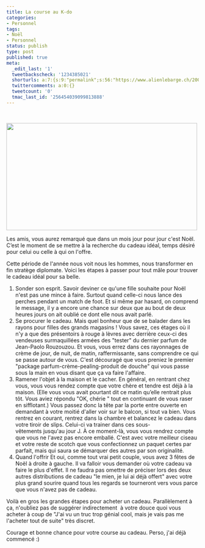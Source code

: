 ```yaml
---
title: La course au K-do
categories:
- Personnel
tags:
- Noël
- Personnel
status: publish
type: post
published: true
meta:
  _edit_last: '1'
  tweetbackscheck: '1234385021'
  shorturls: a:7:{s:9:"permalink";s:56:"https://www.alienlebarge.ch/2008/11/25/la-course-au-k-do/";s:7:"tinyurl";s:25:"https://tinyurl.com/bgtv85";s:4:"isgd";s:17:"https://is.gd/in0D";s:5:"bitly";s:18:"https://bit.ly/aevV";s:5:"snipr";s:22:"https://snipr.com/bakk6";s:5:"snurl";s:22:"https://snurl.com/bakk6";s:7:"snipurl";s:24:"https://snipurl.com/bakk6";}
  twittercomments: a:0:{}
  tweetcount: '0'
  tmac_last_id: '256454039099813888'
---
```

 

<img class="alignnone size-medium wp-image-797" title="Noël" src="https://dlgjp9x71cipk.cloudfront.net/2008/11/noel.png" alt="" width="500" height="281" />

Les amis, vous aurez remarqué que dans un mois jour pour jour c'est Noël. C’est le moment de se mettre à la recherche du cadeau idéal, temps désiré pour celui ou celle à qui on l'offre.

Cette période de l'année nous voit nous les hommes, nous transformer en fin stratège diplomate. Voici les étapes à passer pour tout mâle pour trouver le cadeau idéal pour sa belle.
<ol>
	<li>Sonder son esprit.
Savoir deviner ce qu'une fille souhaite pour Noël n'est pas une mince à faire. Surtout quand celle-ci nous lance des perches pendant un match de foot. Et si même par hasard, on comprend le message, il y a encore une chance sur deux que au bout de deux <span>heures</span> jours on ait oublié ce dont elle nous avait parlé.</li>
	<li>Se procurer le cadeau.
Mais quel bonheur que de se balader dans les rayons pour filles des grands magasins ! Vous savez, ces étages où il n'y a que des présentoirs à rouge à lèvres avec derrière ceux-ci des vendeuses surmaquillées armées des "tester" du dernier parfum de Jean-Paolo Rouzouzou. Et vous, vous errez dans ces rayonnages de crème de jour, de nuit, de matin, raffermissante, sans comprendre ce qui se passe autour de vous. C'est découragé que vous preniez le premier "package parfum-crème-pealing-produit de douche" qui vous passe sous la main en vous disant que ça va faire l'affaire.</li>
	<li>Ramener l'objet à la maison et le cacher.
En général, en rentrant chez vous, vous vous rendez compte que votre chère et tendre est déjà à la maison. (Elle vous vous avait pourtant dit ce matin qu’elle rentrait plus tôt. Vous aviez répondu "OK, chérie " tout en continuant de vous raser en sifflotant.)
Vous passez donc la tête par la porte entre ouverte en demandant à votre moitié d'aller voir sur le balcon, si tout va bien. Vous rentrez en courant, rentrez dans la chambre et balancez le cadeau dans votre tiroir de slips. Celui-ci va trainer dans ces sous-vêtements jusqu'au jour J. À ce moment-là, vous vous rendrez compte que vous ne l'avez pas encore emballé. C'est avec votre meilleur ciseau et votre reste de scotch que vous confectionnez un paquet certes par parfait, mais qui saura se démarquer des autres par son originalité.</li>
	<li>Quand l'offrir
Et oui, comme tout vrai petit couple, vous avez 3 fêtes de Noël à droite à gauche. Il va falloir vous demander où votre cadeau va faire le plus d'effet. Il ne faudra pas omettre de préciser lors des deux autres distributions de cadeau "le mien, je lui ai déjà offert" avec votre plus grand sourire quand tous les regards se tourneront vers vous parce que vous n'avez pas de cadeau.</li>
</ol>
Voilà en gros les grandes étapes pour acheter un cadeau. Parallèlement à ça, n'oubliez pas de suggérer indirectement  à votre douce quoi vous acheter à coup de "J'ai vu un truc trop génial cool, mais je vais pas me l'acheter tout de suite" très discret.

Courage et bonne chance pour votre course au cadeau. Perso, j'ai déjà commencé :)
